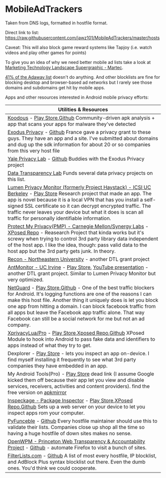 # MobileAdTrackers
Taken from DNS logs, formatted in hostfile format.

Direct link to list:
https://raw.githubusercontent.com/jawz101/MobileAdTrackers/master/hosts


Caveat: This will also block game reward systems like Tapjoy (i.e. watch videos and play other games for points)

To give you an idea of why we need better mobile ad lists take a look at [Marketing Technology Landscape Supergraphic - Martec](https://chiefmartec.com/2018/04/marketing-technology-landscape-supergraphic-2018/).

[41% of the Adaway list](https://github.com/AdAway/adaway.github.io/pull/8) doesn't do anything.  And other blocklists are fine for blocking desktop and browser-based ad networks but I rarely see those domains and subdomains get hit by mobile apps.

Apps and other resources interested in Android mobile privacy efforts:

|Utilities & Resources|
|---|
|[Koodous](https://koodous.com/apks) - [Play Store](https://play.google.com/store/apps/details?id=com.koodous.android),[Github](https://github.com/Koodous) Community-driven apk analysis + app that scans your apps for malware they've detected|
|[Exodus Privacy](https://exodus-privacy.eu.org/) - [Github](https://github.com/Exodus-Privacy) France gave a privacy grant to these guys.  They have an app and a site.  I've submitted about domains and dug up the sdk information for about 20 or so companies from this very host file|
|[Yale Privacy Lab](https://privacylab.yale.edu) - [Github](https://github.com/YalePrivacyLab) Buddies with the Exodus Privacy project|
|[Data Transparency Lab](http://datatransparencylab.org) Funds several data privacy projects on this list.|
|[Lumen Privacy Monitor (formerly Project Haystack) - ICSI UC Berkeley](https://www.haystack.mobi/) - [Play Store](https://play.google.com/store/apps/details?id=edu.berkeley.icsi.haystack) Research project that made an app.  The app is novel because it is a local VPN that has you install a self-signed SSL certificate so it can decrypt encrypted traffic.  The traffic never leaves your device but what it does is scan all traffic for personally identifiable information.|
|[Protect My Privacy(PMP) - Carnegie Mellon/Synergy Labs](http://www.android.protectmyprivacy.org) - [XPosed Repo](http://repo.xposed.info/module/org.synergylabs.pmpandroid) - Reasearch Project that kinda works but it's screwy when trying to control 3rd party library data independent of the host app. I like the idea, though: pass valid data to the host app but the 3rd party gets junk.  In theory.|
|[Recon - Northeastern University](https://recon.meddle.mobi) - another DTL grant project|
|[AntMonitor - UC Irvine](http://antmonitor.calit2.uci.edu) - [Play Store](https://play.google.com/store/apps/details?id=edu.uci.calit2.anteatermo), [YouTube presentation](https://www.youtube.com/watch?v=fymI9uM7TFo) - another DTL grant project. Similar to Lumen Privacy Monitor but very optimized.|
|[NetGuard](https://www.netguard.me/) - [Play Store](https://play.google.com/store/apps/details?id=eu.faircode.netguard),[Github](https://github.com/M66B/NetGuard) - One of the best traffic blockers for Android.  It's logging functions are one of the reasons I can make this host file.  Another thing it uniquely does is let you block one app from hitting a domain.  I can block facebook traffic from all apps but leave the Facebook app traffic alone.  That way Facebook can still be a social network for me but not an ad company.|
|[XprivacyLua/Pro](https://lua.xprivacy.eu/) - [Play Store](https://play.google.com/store/apps/details?id=eu.faircode.xlua.pro),[Xposed Repo](http://repo.xposed.info/module/eu.faircode.xlua),[Github](https://github.com/M66B/XPrivacyLua) XPosed Module to hook into Android to pass fake data and identifiers to apps instead of what they try to get.|
|Dexplorer - [Play Store](https://play.google.com/store/apps/details?id=com.dexplorer) - lets you inspect an app on-device.  I find myself installing it frequently to see what 3rd party companies they have embedded in an app.|
|My Android Tools(Pro) - [Play Store](https://play.google.com/store/apps/details?id=cn.wq.myandroidtoolspro) dead link (I assume Google kicked them off because their app let you view and disable services, receivers, activities and content providers). find the free version on [apkmirror](https://www.apkmirror.com/apk/wangqi/my-android-tools/)|
|[Inspeckage - Package Inspector](http://ac-pm.github.io/Inspeckage/) - [Play Store](https://play.google.com/store/apps/details?id=mobi.acpm.inspeckage),[XPosed Repo](http://repo.xposed.info/module/mobi.acpm.inspeckage),[Github](https://github.com/ac-pm/Inspeckage) Sets up a web server on your device to let you inspect apps rom your computer.|
|[PyFunceble](https://funilrys.github.io/PyFunceble/) - [Github](https://github.com/funilrys/PyFunceble) Every hostfile maintainer should use this to validate their lists.  Companies close up shop all the time so having a huge hostfile of down sites makes no sense.|
|[OpenWPM - Princeton Web Transparency & Accountability Project](https://webtap.princeton.edu) - [Github](https://github.com/citp/OpenWPM) - automate Firefox to visit a bunch of sites.|
|[FilterLists.com](https://filterlists.com) - [Github](https://github.com/collinbarrett/FilterLists) A list of most every hostfile, IP blocklist, and AdBlock Plus syntax blocklist out there. Even the dumb ones. You'd think we could cooperate.|
